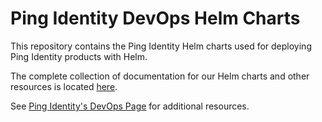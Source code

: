 # Ping Identity DevOps Helm Charts

This repository contains the Ping Identity Helm charts used for deploying Ping Identity products with Helm.

The complete collection of documentation for our Helm charts and other resources is located [here](https://helm.pingidentity.com).

See [Ping Identity's DevOps Page](https://devops.pingidentity.com) for additional resources.